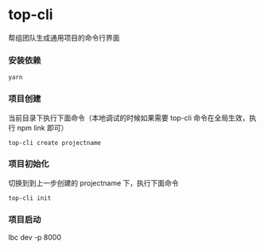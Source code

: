 # top-cli
帮组团队生成通用项目的命令行界面


### 安装依赖

```
yarn 
```

### 项目创建

当前目录下执行下面命令（本地调试的时候如果需要 top-cli 命令在全局生效，执行 npm link 即可）

```
top-cli create projectname
```

### 项目初始化

切换到到上一步创建的 projectname 下，执行下面命令

```
top-cli init
```

### 项目启动

lbc dev -p 8000
